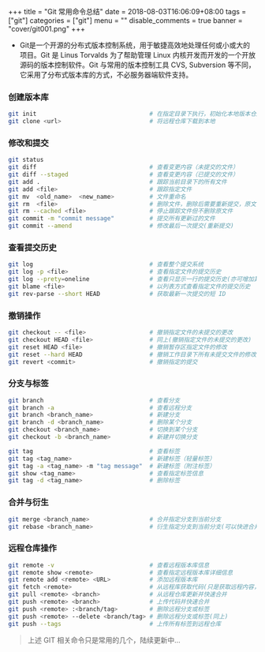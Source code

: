 +++
title = "Git 常用命令总结"
date = 2018-08-03T16:06:09+08:00
tags = ["git"]
categories = ["git"]
menu = ""
disable_comments = true
banner = "cover/git001.png"
+++
- Git是一个开源的分布式版本控制系统，用于敏捷高效地处理任何或小或大的项目。Git 是 Linus Torvalds 为了帮助管理 Linux 内核开发而开发的一个开放源码的版本控制软件。Git 与常用的版本控制工具 CVS, Subversion 等不同，它采用了分布式版本库的方式，不必服务器端软件支持。

### 创建版本库

```bash
git init                                # 在指定目录下执行，初始化本地版本仓库
git clone <url>                         # 将远程仓库下载到本地
```

### 修改和提交

```bash
git status
git diff                                # 查看变更内容（未提交的文件）
git diff --staged                       # 查看变更内容（已提交的文件）
git add .                               # 跟踪当前目录下的所有文件
git add <file>                          # 跟踪指定文件
git mv  <old_name>  <new_name>          # 文件重命名
git rm  <file>                          # 删除文件，删除后需要重新提交，原文件被删除
git rm --cached <file>                  # 停止跟踪文件但不删除原文件
git commit -m "commit message"          # 提交所有更新过的文件
git commit --amend                      # 修改最后一次提交(重新提交)
```

### 查看提交历史

```bash
git log                                 # 查看整个提交系统
git log -p <file>                       # 查看指定文件的提交历史
git log --prety=oneline                 # 查看只显示一行的提交历史(亦可增加其他参数)
git blame <file>                        # 以列表方式查看指定文件的提交历史
git rev-parse --short HEAD              # 获取最新一次提交的短 ID
```

### 撤销操作

```bash
git checkout -- <file>                  # 撤销指定文件的未提交的更改
git checkout HEAD <file>                # 同上(撤销指定文件的未提交的更改)
git reset HEAD <file>                   # 撤销暂存区指定文件的修改
git reset --hard HEAD                   # 撤销工作目录下所有未提交文件的修改内容
git revert <commit>                     # 撤销指定的提交
```

### 分支与标签

```bash
git branch                              # 查看分支
git branch -a                           # 查看远程分支
git branch <branch_name>                # 新建分支
git branch -d <branch_name>             # 删除某个分支
git checkout <branch_name>              # 切换到某个分支
git checkout -b <branch_name>           # 新建并切换分支

git tag                                 # 查看标签
git tag <tag_name>                      # 新建标签（轻量标签）
git tag -a <tag_name> -m "tag message"  # 新建标签（附注标签）
git show <tag_name>                     # 查看指定标签信息
git tag -d <tag_name>                   # 删除标签
```

### 合并与衍生

```bash
git merge <branch_name>                 # 合并指定分支到当前分支
git rebase <branch_name>                # 衍生指定分支到当前分支(可以快进合并分支)
```

### 远程仓库操作

```bash
git remote -v                           # 查看远程版本库信息
git remote show <remote>                # 查看指定远程版本库详细信息
git remote add <remote> <URL>           # 添加远程版本库
git fetch <remote>                      # 从远程库获取代码(只是获取远程内容，未合并，需要手动合并)
git pull <remote> <branch>              # 从远程仓库更新并快速合并
git push <remote> <branch>              # 上传代码并快速合并
git push <remote> :<branch/tag>         # 删除远程分支或标签
git push <remote> --delete <branch/tag> # 删除远程分支或标签(同上)
git push --tags                         # 上传所有标签到远程仓库
```

> 上述 GIT 相关命令只是常用的几个，陆续更新中...